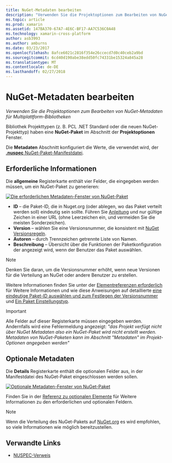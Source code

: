 ```yaml
---
title: NuGet-Metadaten bearbeiten
description: "Verwenden Sie die Projektoptionen zum Bearbeiten von NuGet-Metadaten für Multiplattform-Bibliotheken"
ms.topic: article
ms.prod: xamarin
ms.assetid: 147BA370-67A7-4E6C-BF17-AA7C536C0A48
ms.technology: xamarin-cross-platform
author: asb3993
ms.author: amburns
ms.date: 03/23/2017
ms.openlocfilehash: 8afce6021c2816f354e26ccecd7d0c40ceb2a9bd
ms.sourcegitcommit: 6cd40d190abe38edd50fc74331be15324a845a28
ms.translationtype: MT
ms.contentlocale: de-DE
ms.lasthandoff: 02/27/2018
---
```

# <a name="editing-nuget-metadata"></a>NuGet-Metadaten bearbeiten

_Verwenden Sie die Projektoptionen zum Bearbeiten von NuGet-Metadaten für Multiplattform-Bibliotheken_

Bibliothek Projekttypen (z. B. PCL .NET Standard oder die neuen NuGet-Projekttyp) haben eine **NuGet-Paket** im Abschnitt der **Projektoptionen** Fenster.

Die **Metadaten** Abschnitt konfiguriert die Werte, die verwendet wird, der [ **.nuspec** NuGet-Paket-Manifestdatei](https://docs.microsoft.com/en-us/nuget/create-packages/creating-a-package#the-role-and-structure-of-the-nuspec-file).

## <a name="required-information"></a>Erforderliche Informationen

Die **allgemeine** Registerkarte enthält vier Felder, die eingegeben werden müssen, um ein NuGet-Paket zu generieren:

[ ![](metadata-images/metadata-general-sml.png "Die erforderlichen Metadaten-Fenster von NuGet-Paket")](metadata-images/metadata-general.png)

- **ID** – die Paket-ID, die in Nuget.org (oder ablegen, wo das Paket verteilt werden soll) eindeutig sein sollte. Führen Sie [Anleitung](https://docs.microsoft.com/en-us/nuget/create-packages/creating-a-package#choosing-a-unique-package-identifier-and-setting-the-version-number) und nur gültige Zeichen in einer URL (ohne Leerzeichen ein, und vermeiden Sie die meisten Sonderzeichen).
- **Version** – wählen Sie eine Versionsnummer, die konsistent mit [NuGet Versionsregeln](https://docs.microsoft.com/en-us/nuget/create-packages/dependency-versions).
- **Autoren** – durch Trennzeichen getrennte Liste von Namen.
- **Beschreibung** – Übersicht über die Funktionen der Paketkonfiguration der angezeigt wird, wenn der Benutzer das Paket auswählen.

> [!NOTE]
> Denken Sie daran, um die Versionsnummer erhöht, wenn neue Versionen für die Verteilung an NuGet oder andere Benutzer zu erstellen.

Weitere Informationen finden Sie unter der [Elementreferenzen erforderlich](https://docs.microsoft.com/en-us/nuget/schema/nuspec#required-metadata-elements) für Weitere Informationen und wie diese Anweisungen auf detaillierte [eine eindeutige Paket-ID auswählen und zum Festlegen der Versionsnummer](https://docs.microsoft.com/en-us/nuget/create-packages/creating-a-package#choosing-a-unique-package-identifier-and-setting-the-version-number) und [ Ein Paket Einstellungstyp](https://docs.microsoft.com/en-us/nuget/create-packages/creating-a-package#setting-a-package-type).

> [!IMPORTANT]
> Alle Felder auf dieser Registerkarte müssen eingegeben werden. Andernfalls wird eine Fehlermeldung angezeigt: _"das Projekt verfügt nicht über NuGet Metadaten also ein NuGet-Paket wird nicht erstellt werden. Metadaten von NuGet-Paketen kann im Abschnitt "Metadaten" im Projekt-Optionen angegeben werden"_

## <a name="optional-metadata"></a>Optionale Metadaten

Die **Details** Registerkarte enthält die optionalen Felder aus, in der Manifestdatei des NuGet-Paket eingeschlossen werden sollen.

[ ![](metadata-images/metadata-detail-sml.png "Optionale Metadaten-Fenster von NuGet-Paket")](metadata-images/metadata-detail.png)

Finden Sie in der [Referenz zu optionalen Elemente](https://docs.microsoft.com/en-us/nuget/schema/nuspec#optional-metadata-elements) für Weitere Informationen zu den erforderlichen und optionalen Feldern.

> [!NOTE]
> Wenn die Verteilung des NuGet-Pakets auf [NuGet.org](https://www.nuget.org) es wird empfohlen, so viele Informationen wie möglich bereitzustellen.


## <a name="related-links"></a>Verwandte Links

- [NUSPEC-Verweis](https://docs.microsoft.com/en-us/nuget/schema/nuspec#general-form-and-schema)
